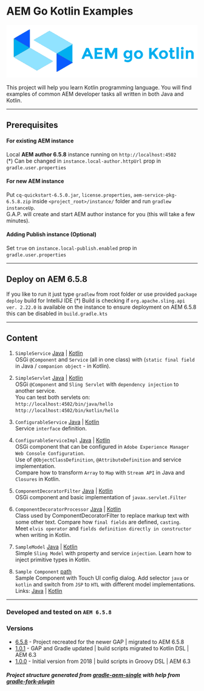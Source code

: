# AEM Go Kotlin Examples

![logo](./src/resources/logo.png)

This project will help you learn Kotlin programming language. 
You will find examples of common AEM developer tasks all written in both Java and Kotlin.

---

## Prerequisites

#### For existing AEM instance
Local **AEM author 6.5.8** instance running on `http://localhost:4502`  
(*) Can be changed in `instance.local-author.httpUrl` prop in `gradle.user.properties`

#### For new AEM instance
Put `cq-quickstart-6.5.0.jar`, `license.properties`, `aem-service-pkg-6.5.8.zip` 
inside `<project_root>/instance/` folder and run `gradlew instanceUp`.  
G.A.P. will create and start AEM author instance for you (this will take a few minutes).

#### Adding Publish instance (Optional)
Set `true` on `instance.local-publish.enabled` prop in `gradle.user.properties`

---

## Deploy on AEM 6.5.8 

If you like to run it just type `gradlew` from root folder or use provided `package deploy` build for IntelliJ IDE
(*) Build is checking if `org.apache.sling.api ver. 2.22.0` is available on the instance to ensure deployment on AEM 6.5.8 
this can be disabled in `build.gradle.kts`

---

## Content

1. `SimpleService` 
[Java](/src/main/java/com/szokone/aem/gokotlin/java/service/SimpleService.java) 
|
[Kotlin](/src/main/kotlin/com/szokone/aem/gokotlin/kotlin/service/SimpleService.kt)  
OSGi `@Component` and `Service` (all in one class) with (`static final field` in Java / `companion object` - in Kotlin).

2. `SimpleServlet`
[Java](/src/main/java/com/szokone/aem/gokotlin/java/servlet/SimpleServlet.java) 
|
[Kotlin](/src/main/kotlin/com/szokone/aem/gokotlin/kotlin/servlet/SimpleServlet.kt)  
OSGi `@Component` and `Sling Servlet` with `dependency injection` to another service.  
You can test both servlets on:  
`http://localhost:4502/bin/java/hello`  
`http://localhost:4502/bin/kotlin/hello`

3. `ConfigurableService`
[Java](/src/main/java/com/szokone/aem/gokotlin/java/service/ConfigurableService.java) 
|
[Kotlin](/src/main/kotlin/com/szokone/aem/gokotlin/kotlin/service/ConfigurableService.kt)  
Service `interface` definition.

4. `ConfigurableServiceImpl`
[Java](/src/main/java/com/szokone/aem/gokotlin/java/service/impl/ConfigurableServiceImpl.java) 
|
[Kotlin](/src/main/kotlin/com/szokone/aem/gokotlin/kotlin/service/impl/ConfigurableServiceImpl.kt)  
OSGi component that can be configured in `Adobe Experience Manager Web Console Configuration`.  
Use of `@ObjectClassDefinition`, `@AttributeDefinition` and service implementation.  
Compare how to transform `Array` to `Map` with `Stream API` in Java and `Closures` in Kotlin.

5. `ComponentDecoratorFilter`
[Java](/src/main/java/com/szokone/aem/gokotlin/java/filter/ComponentDecoratorFilter.java) 
|
[Kotlin](/src/main/kotlin/com/szokone/aem/gokotlin/kotlin/filter/ComponentDecoratorFilter.kt)  
OSGi component and basic implementation of `javax.servlet.Filter`

6. `ComponentDecoratorProcessor`
[Java](/src/main/java/com/szokone/aem/gokotlin/java/filter/ComponentDecoratorProcessor.java) 
|
[Kotlin](/src/main/kotlin/com/szokone/aem/gokotlin/kotlin/filter/ComponentDecoratorProcessor.kt)  
Class used by ComponentDecoratorFilter to replace markup text with some other text. 
Compare how `final fields` are defined, `casting`.  
Meet `elvis operator` and `fields definition directly in constructor` when writing in Kotlin.

7. `SampleModel`
[Java](/src/main/java/com/szokone/aem/gokotlin/java/model/SampleModel.java) 
|
[Kotlin](/src/main/kotlin/com/szokone/aem/gokotlin/kotlin/model/SampleModel.kt)  
Simple `Sling Model` with property and service `injection`. Learn how to inject primitive types in Kotlin.

8. `Sample Component` [path](src/main/content/jcr_root/apps/gokotlin/components/sample)  
Sample Component with Touch UI config dialog. 
Add selector `java` or `kotlin` and switch from `JSP` to `HTL` with different model implementations. Links: 
[Java](http://localhost:4502/content/experience-fragments/go-kotlin/master.java.html)
   |
[Kotlin](http://localhost:4502/content/experience-fragments/go-kotlin/master.kotlin.html)
   
---

### Developed and tested on `AEM 6.5.8`

### Versions
* [6.5.8](https://github.com/szymon-owczarzak/aem-go-kotlin-examples/blob/6.5.8/README.md) - Project recreated for the newer GAP | migrated to AEM 6.5.8
* [1.0.1](https://github.com/szymon-owczarzak/aem-go-kotlin-examples/blob/1.0.1/README.md) - GAP and Gradle updated | build scripts migrated to Kotlin DSL | AEM 6.3
* [1.0.0](https://github.com/szymon-owczarzak/aem-go-kotlin-examples/blob/1.0.0/README.md) - Initial version from 2018 | build scripts in Groovy DSL | AEM 6.3

##### Project structure generated from [gradle-aem-single](https://github.com/Cognifide/gradle-aem-single) with help from [gradle-fork-plugin](https://github.com/neva-dev/gradle-fork-plugin)